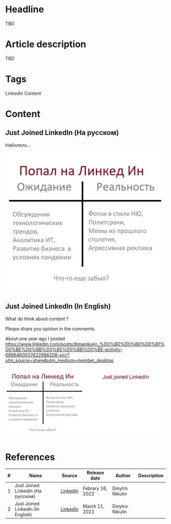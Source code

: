 # Headline
TBD

# Article description
TBD 

# Tags
LinkedIn Content

# Content

## Just Joined LinkedIn (На русском)
Наболело...

<img src="./Images/JustJoinedLinkedIn.jpg" alt="TBD" />

## Just Joined LinkedIn (In English)
What do think about content ?

Please share you opinion in the comments.

About one year ago I posted https://www.linkedin.com/posts/dimanikulin_%D0%BD%D0%B0%D0%B1%D0%BE%D0%BB%D0%B5%D0%BB%D0%BE-activity-6896460037422686208-xicr?utm_source=share&utm_medium=member_desktop
 

<img src="./Images/JustJoinedLinkedIn2.png" alt="TBD" />

# References
| # | Name                 | Source                | Release date           |  Author                 | Description   |
| - | ---------------------|---------------------- |----------------------- | ----------------------- |:-------------:|
| 1 | Just Joined LinkedIn (На русском) |[LinkedIn]()| Febrary 16, 2022 | Dmytro Nikulin |  |
| 2 | Just Joined LinkedIn (In English) |[LinkedIn](TODO)| March 11, 2021 |Dmytro Nikulin | |

